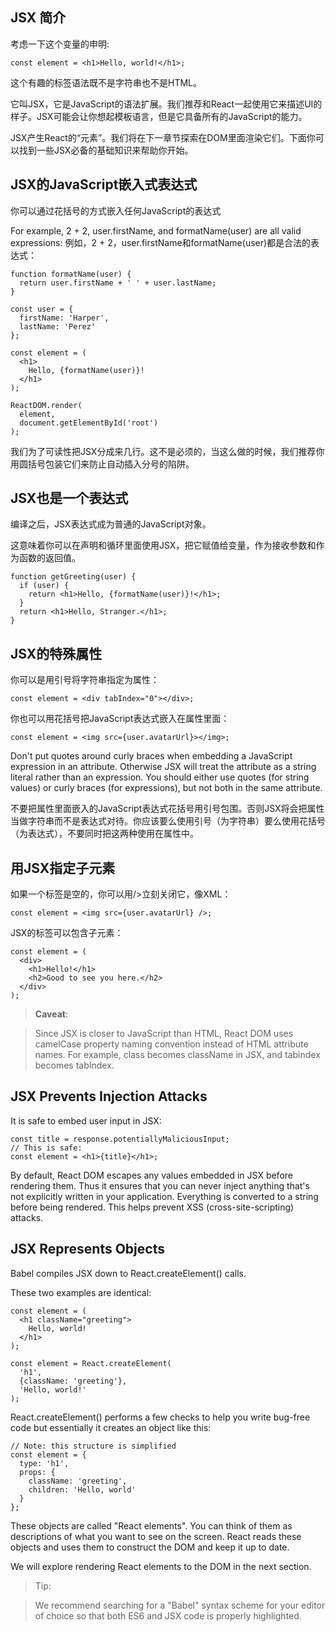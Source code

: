 ## JSX 简介

考虑一下这个变量的申明:

```
const element = <h1>Hello, world!</h1>;
```

这个有趣的标签语法既不是字符串也不是HTML。

它叫JSX，它是JavaScript的语法扩展。我们推荐和React一起使用它来描述UI的样子。JSX可能会让你想起模板语言，但是它具备所有的JavaScript的能力。

JSX产生React的“元素”。我们将在下一章节探索在DOM里面渲染它们。下面你可以找到一些JSX必备的基础知识来帮助你开始。

## JSX的JavaScript嵌入式表达式

你可以通过花括号的方式嵌入任何JavaScript的表达式

For example, 2 + 2, user.firstName, and formatName(user) are all valid expressions:
例如，2 + 2，user.firstName和formatName(user)都是合法的表达式：

```
function formatName(user) {
  return user.firstName + ' ' + user.lastName;
}

const user = {
  firstName: 'Harper',
  lastName: 'Perez'
};

const element = (
  <h1>
    Hello, {formatName(user)}!
  </h1>
);

ReactDOM.render(
  element,
  document.getElementById('root')
);
```

我们为了可读性把JSX分成来几行。这不是必须的，当这么做的时候，我们推荐你用圆括号包装它们来防止自动插入分号的陷阱。

## JSX也是一个表达式

编译之后，JSX表达式成为普通的JavaScript对象。

这意味着你可以在声明和循环里面使用JSX，把它赋值给变量，作为接收参数和作为函数的返回值。

```
function getGreeting(user) {
  if (user) {
    return <h1>Hello, {formatName(user)}!</h1>;
  }
  return <h1>Hello, Stranger.</h1>;
}
```

## JSX的特殊属性

你可以是用引号将字符串指定为属性：

```
const element = <div tabIndex="0"></div>;
```

你也可以用花括号把JavaScript表达式嵌入在属性里面：

```
const element = <img src={user.avatarUrl}></img>;
```

Don't put quotes around curly braces when embedding a JavaScript expression in an attribute. Otherwise JSX will treat the attribute as a string literal rather than an expression. You should either use quotes (for string values) or curly braces (for expressions), but not both in the same attribute.

不要把属性里面嵌入的JavaScript表达式花括号用引号包围。否则JSX将会把属性当做字符串而不是表达式对待。你应该要么使用引号（为字符串）要么使用花括号（为表达式），不要同时把这两种使用在属性中。

## 用JSX指定子元素

如果一个标签是空的，你可以用/>立刻关闭它，像XML：

```
const element = <img src={user.avatarUrl} />;
```

JSX的标签可以包含子元素：

```
const element = (
  <div>
    <h1>Hello!</h1>
    <h2>Good to see you here.</h2>
  </div>
);
```

> __Caveat__:

> Since JSX is closer to JavaScript than HTML, React DOM uses camelCase property naming convention instead of HTML attribute names.
For example, class becomes className in JSX, and tabindex becomes tabIndex.

## JSX Prevents Injection Attacks

It is safe to embed user input in JSX:

```
const title = response.potentiallyMaliciousInput;
// This is safe:
const element = <h1>{title}</h1>;
```

By default, React DOM escapes any values embedded in JSX before rendering them. Thus it ensures that you can never inject anything that's not explicitly written in your application. Everything is converted to a string before being rendered. This helps prevent XSS (cross-site-scripting) attacks.

## JSX Represents Objects

Babel compiles JSX down to React.createElement() calls.

These two examples are identical:

```
const element = (
  <h1 className="greeting">
    Hello, world!
  </h1>
);
```

```
const element = React.createElement(
  'h1',
  {className: 'greeting'},
  'Hello, world!'
);
```

React.createElement() performs a few checks to help you write bug-free code but essentially it creates an object like this:

```
// Note: this structure is simplified
const element = {
  type: 'h1',
  props: {
    className: 'greeting',
    children: 'Hello, world'
  }
};
```

These objects are called "React elements". You can think of them as descriptions of what you want to see on the screen. React reads these objects and uses them to construct the DOM and keep it up to date.

We will explore rendering React elements to the DOM in the next section.

> Tip:

> We recommend searching for a "Babel" syntax scheme for your editor of choice so that both ES6 and JSX code is properly highlighted.